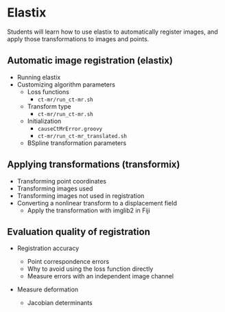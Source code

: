 # Elastix 

Students will learn how to use elastix to automatically register images, and
apply those transformations to images and points.

## Automatic image registration (elastix)

* Running elastix
* Customizing algorithm parameters
    * Loss functions
        * `ct-mr/run_ct-mr.sh`
    * Transform type
        * `ct-mr/run_ct-mr.sh`
    * Initialization
        * `causeCtMrError.groovy`
        * `ct-mr/run_ct-mr_translated.sh`
    * BSpline transformation parameters

## Applying transformations (transformix)

* Transforming point coordinates
* Transforming images used 
* Transforming images not used in registration 
* Converting a nonlinear transform to a displacement field
    * Apply the transformation with imglib2 in Fiji

## Evaluation quality of registration

* Registration accuracy
    * Point correspondence errors
    * Why to avoid using the loss function directly
    * Measure errors with an independent image channel

* Measure deformation
    * Jacobian determinants 

